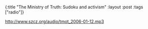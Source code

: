 {:title "The Ministry of Truth: Sudoku and activism"
:layout :post
:tags  ["radio"]}

<http://www.szcz.org/audio/tmot_2006-01-12.mp3>

